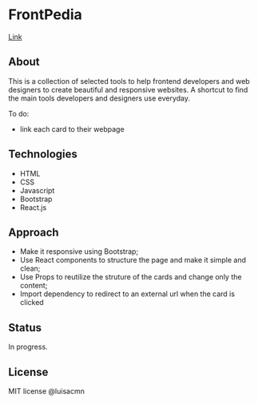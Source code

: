 # FrontPedia
[Link](https://luisacmn.github.io/csb-84ohm1/)

## About
This is a collection of selected tools to help frontend developers and web designers to create beautiful and responsive websites.
A shortcut to find the main tools developers and designers use everyday. 

To do: 
- link each card to their webpage

## Technologies
- HTML
- CSS
- Javascript
- Bootstrap
- React.js

## Approach
- Make it responsive using Bootstrap;
- Use React components to structure the page and make it simple and clean;
- Use Props to reutilize the struture of the cards and change only the content;
- Import dependency to redirect to an external url when the card is clicked 

## Status
In progress. 

## License
MIT license @luisacmn
